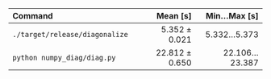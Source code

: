 | Command | Mean [s] | Min…Max [s] |
|:---|---:|---:|
| `./target/release/diagonalize` | 5.352 ± 0.021 | 5.332…5.373 |
| `python numpy_diag/diag.py` | 22.812 ± 0.650 | 22.106…23.387 |
